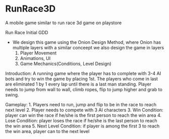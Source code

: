 # RunRace3D
 A mobile game similar to run race 3d game on playstore
 
Run Race Initial GDD 

- We design this game using the Onion Design Method, where Onion has multiple layers with a similar conceept we also design the game in layers
	1. Player Movement
	2. Animations, UI
	3. Game Mechanics(Conditions, Level Design)

Introduction: A running game where the player has to complete with 3-4 AI bots and try to win the game by placing 1st.
	The players who come in last are eliminated 1 by 1 every lap until there is a last man standing.
	Player needs to jump from wall to wall, climb ropes, flip to jump higher and grab to swing.

Gameplay:
	1. Players need to run, jump and flip to be in the race to reach next level
	2. Player needs to compete with 3 AI characters
	3. Win Condition: player can win the race if he/she is the first person to reach the win area
	4. Lose Condition: player loses the race if he/she is the last person to reach the win area
	5. Next Level Condition: if player is among the first 3 to reach the win area, player can to the next level

